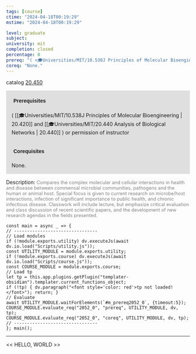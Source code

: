 ```yaml
---
tags: [course]
ctime: "2024-04-18T00:19:29"
mstime: "2024-04-18T00:19:29"

level: graduate
subject: 
university: mit
completion: closed
percentage: 0
prereq: "( <🎓Universities/MIT/10.538J Principles of Molecular Bioengineering> and <🎓Universities/MIT/20.440 Analysis of Biological Networks> ) or permission of instructor"
coreq: "None."
---
```


catalog [20.450](http://student.mit.edu/catalog/m20a.html#20.450)

<span style="display: block; padding: 15px; background-color: rgb(100, 100, 100, 0.2);"><font id="m_prereq2052_0" style="display: block; font-family: Arial, sans-serif; font-weight: bold; padding: 5px">Prerequisites</font><br><span id="prereq2052_0">( [[🎓Universities/MIT/10.538J Principles of Molecular Bioengineering | 20.420]] and [[🎓Universities/MIT/20.440 Analysis of Biological Networks | 20.440]] ) or permission of instructor</span></span>
<span style="display: block; padding: 15px; background-color: rgb(100, 100, 100, 0.2);"><font id="m_coreq2052_0" style="display: block; font-family: Arial, sans-serif; font-weight: bold; padding: 5px">Corequisites</font><br><span id="coreq2052_0">None.</span></span>

<font style="">Description:</font>
<font style="color: grey; font-size: 0.8rem;">Compares the complex molecular and cellular interactions in health and disease between commensal microbial communities, pathogens and the human or animal host. Special focus is given to current research on microbe/host interactions, infection of significant importance to public health, and chronic infectious disease. Classwork will include lecture, but emphasize critical evaluation and class discussion of recent scientific papers, and the development of new research agendas in the fields presented.</font>

```dataviewjs
const main = async _ => {
// --------------------------------
// Load modules
if (!module.exports.utility) dv.executeJs(await dv.io.load("Scripts/utility.js"));
const UTILITY_MODULE = module.exports.utility;
if (!module.exports.course) dv.executeJs(await dv.io.load("Scripts/course.js"));
const COURSE_MODULE = module.exports.course;
// Load tp
let tp = this.app.plugins.getPlugin("templater-obsidian").templater.current_functions_object;
if (!tp) { dv.paragraph("<font style='color: red'>tp not loaded!</font>"); return; }
// Evaluate
await UTILITY_MODULE.waitForElements(`#m_prereq2052_0`, {timeout:5});
COURSE_MODULE.evaluate_req("2052_0", "prereq", UTILITY_MODULE, dv, tp);
COURSE_MODULE.evaluate_req("2052_0", "coreq", UTILITY_MODULE, dv, tp);
// --------------------------------
}; main();
```

---

<< HELLO, WORLD >>
